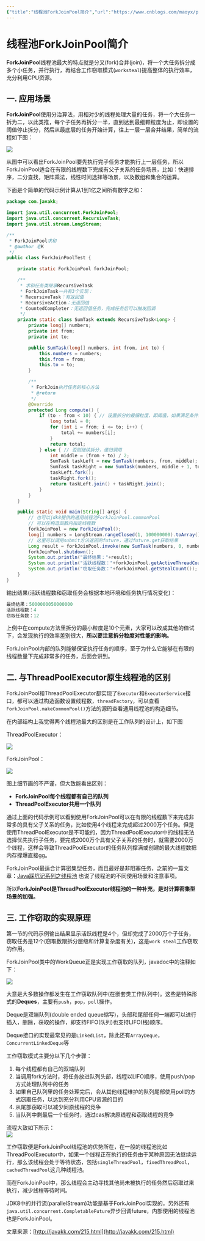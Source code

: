 ```yaml
---
{"title":"线程池ForkJoinPool简介","url":"https://www.cnblogs.com/maoyx/p/13991828.html","clipped_at":"2022-12-31 10:50:48","tags":["无"],"dg-publish":true,"permalink":"/阅读库藏/线程池ForkJoinPool简介_1672455048/","dgPassFrontmatter":true}
---
```



# 线程池ForkJoinPool简介

**ForkJoinPool**线程池最大的特点就是分叉(fork)合并(join)，将一个大任务拆分成多个小任务，并行执行，再结合工作窃取模式(`worksteal`)提高整体的执行效率，充分利用CPU资源。

## 一. 应用场景

**ForkJoinPool**使用分治算法，用相对少的线程处理大量的任务，将一个大任务一拆为二，以此类推，每个子任务再拆分一半，直到达到最细颗粒度为止，即设置的阈值停止拆分，然后从最底层的任务开始计算，往上一层一层合并结果，简单的流程如下图：

![](/img/user/阅读库藏/assets/1672455048-2a71402c3129812678d1e7625623b028.png)

从图中可以看出ForkJoinPool要先执行完子任务才能执行上一层任务，所以ForkJoinPool适合在有限的线程数下完成有父子关系的任务场景，比如：快速排序，二分查找，矩阵乘法，线性时间选择等场景，以及数组和集合的运算。

下面是个简单的代码示例计算从1到1亿之间所有数字之和：

```java
package com.javakk;

import java.util.concurrent.ForkJoinPool;
import java.util.concurrent.RecursiveTask;
import java.util.stream.LongStream;

/**
 * ForkJoinPool求和
 * @author 老K
 */
public class ForkJoinPoolTest {

    private static ForkJoinPool forkJoinPool;

    /**
     * 求和任务类继承RecursiveTask
     * ForkJoinTask一共有3个实现：
     * RecursiveTask：有返回值
     * RecursiveAction：无返回值
     * CountedCompleter：无返回值任务，完成任务后可以触发回调
     */
    private static class SumTask extends RecursiveTask<Long> {
        private long[] numbers;
        private int from;
        private int to;

        public SumTask(long[] numbers, int from, int to) {
            this.numbers = numbers;
            this.from = from;
            this.to = to;
        }

        /**
         * ForkJoin执行任务的核心方法
         * @return
         */
        @Override
        protected Long compute() {
            if (to - from < 10) { // 设置拆分的最细粒度，即阈值，如果满足条件就不再拆分，执行计算任务
                long total = 0;
                for (int i = from; i <= to; i++) {
                    total += numbers[i];
                }
                return total;
            } else { // 否则继续拆分，递归调用
                int middle = (from + to) / 2;
                SumTask taskLeft = new SumTask(numbers, from, middle);
                SumTask taskRight = new SumTask(numbers, middle + 1, to);
                taskLeft.fork();
                taskRight.fork();
                return taskLeft.join() + taskRight.join();
            }
        }
    }

    public static void main(String[] args) {
        // 也可以jdk8提供的通用线程池ForkJoinPool.commonPool
        // 可以在构造函数内指定线程数
        forkJoinPool = new ForkJoinPool();
        long[] numbers = LongStream.rangeClosed(1, 100000000).toArray();
        // 这里可以调用submit方法返回的future，通过future.get获取结果
        Long result = forkJoinPool.invoke(new SumTask(numbers, 0, numbers.length - 1));
        forkJoinPool.shutdown();
        System.out.println("最终结果："+result);
        System.out.println("活跃线程数："+forkJoinPool.getActiveThreadCount());
        System.out.println("窃取任务数："+forkJoinPool.getStealCount());
    }
}
```

输出结果(活跃线程数和窃取任务会根据本地环境和任务执行情况变化)：

```java
最终结果：5000000050000000
活跃线程数：4
窃取任务数：12
```

上例中在compute方法里拆分的最小粒度是10个元素，大家可以改成其他的值试下，会发现执行的效率差别很大，**所以要注意拆分粒度对性能的影响。**

ForkJoinPool内部的队列能够保证执行任务的顺序，至于为什么它能够在有限的线程数量下完成非常多的任务，后面会讲到。

## 二. 与ThreadPoolExecutor原生线程池的区别

ForkJoinPool和ThreadPoolExecutor都实现了`Executor`和`ExecutorService`接口，都可以通过构造函数设置线程数，`threadFactory`，可以查看`ForkJoinPool.makeCommonPool()`方法的源码查看通用线程池的构造细节。

在内部结构上我觉得两个线程池最大的区别是在工作队列的设计上，如下图

ThreadPoolExecutor：

![](/img/user/阅读库藏/assets/1672455048-195dba140a10e7f4f4af6f971937b471.png)

ForkJoinPool：

![](/img/user/阅读库藏/assets/1672455048-846939a2b84514cd66c5364cb791b2ca.png)

图上细节画的不严谨，但大致能看出区别：

*   **ForkJoinPool每个线程都有自己的队列**
*   **ThreadPoolExecutor共用一个队列**

通过上面的代码示例可以看到使用ForkJoinPool可以在有限的线程数下来完成非常多的具有父子关系的任务，比如使用4个线程来完成超过2000万个任务。但是使用ThreadPoolExecutor是不可能的，因为ThreadPoolExecutor中的线程无法选择优先执行子任务，要完成2000万个具有父子关系的任务时，就需要2000万个线程，这样会导致ThreadPoolExecutor的任务队列撑满或创建的最大线程数把内存撑爆直接gg。

ForkJoinPool最适合计算密集型任务，而且最好是非阻塞任务，之前的一篇文章：[Java踩坑记系列之线程池](http://javakk.com/188.html) 也说了线程池的不同使用场景和注意事项。

所以**ForkJoinPool是ThreadPoolExecutor线程池的一种补充，是对计算密集型场景的加强。**

## 三. 工作窃取的实现原理

第一节的代码示例输出结果显示活跃线程是4个，但却完成了2000万个子任务，窃取任务是12个(窃取数跟拆分层级和计算复杂度有关)，这是`work steal`工作窃取的作用。

ForkJoinPool类中的WorkQueue正是实现工作窃取的队列，javadoc中的注释如下：

![](/img/user/阅读库藏/assets/1672455048-505c5797209a1a1d86ba580a04249c75.png)

大意是大多数操作都发生在工作窃取队列中(在嵌套类工作队列中)。这些是特殊形式的**Deques**，主要有`push`，`pop`，`poll`操作。

Deque是双端队列(double ended queue缩写)，头部和尾部任何一端都可以进行插入，删除，获取的操作，即支持FIFO(队列)也支持LIFO(栈)顺序。

Deque接口的实现最常见的是`LinkedList`，除此还有`ArrayDeque`，`ConcurrentLinkedDeque`等

工作窃取模式主要分以下几个步骤：

1.  每个线程都有自己的双端队列
2.  当调用fork方法时，将任务放进队列头部，线程以LIFO顺序，使用push/pop方式处理队列中的任务
3.  如果自己队列里的任务处理完后，会从其他线程维护的队列尾部使用poll的方式窃取任务，以达到充分利用CPU资源的目的
4.  从尾部窃取可以减少同原线程的竞争
5.  当队列中剩最后一个任务时，通过cas解决原线程和窃取线程的竞争

流程大致如下所示：  
![](/img/user/阅读库藏/assets/1672455048-60100ed8add0eb1ff3191133980b17a6.png)

工作窃取便是ForkJoinPool线程池的优势所在，在一般的线程池比如ThreadPoolExecutor中，如果一个线程正在执行的任务由于某种原因无法继续运行，那么该线程会处于等待状态，包括`singleThreadPool`，`fixedThreadPool`，`cachedThreadPool`这几种线程池。

而在ForkJoinPool中，那么线程会主动寻找其他尚未被执行的任务然后窃取过来执行，减少线程等待时间。

JDK8中的并行流(parallelStream)功能是基于ForkJoinPool实现的，另外还有`java.util.concurrent.CompletableFuture`异步回调future，内部使用的线程池也是ForkJoinPool。

文章来源：[http://javakk.com/215.html](http://javakk.com/215.html)